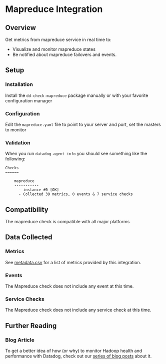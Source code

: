 # Mapreduce Integration

## Overview

Get metrics from mapreduce service in real time to:

* Visualize and monitor mapreduce states
* Be notified about mapreduce failovers and events.

## Setup
### Installation

Install the `dd-check-mapreduce` package manually or with your favorite configuration manager

### Configuration

Edit the `mapreduce.yaml` file to point to your server and port, set the masters to monitor

### Validation

When you run `datadog-agent info` you should see something like the following:

    Checks
    ======

        mapreduce
        -----------
          - instance #0 [OK]
          - Collected 39 metrics, 0 events & 7 service checks

## Compatibility

The mapreduce check is compatible with all major platforms

## Data Collected
### Metrics
See [metadata.csv](https://github.com/DataDog/integrations-core/blob/master/mapreduce/metadata.csv) for a list of metrics provided by this integration.

### Events
The Mapreduce check does not include any event at this time.

### Service Checks
The Mapreduce check does not include any service check at this time.

## Further Reading
### Blog Article
To get a better idea of how (or why) to monitor Hadoop health and performance with Datadog, check out our [series of blog posts](https://www.datadoghq.com/blog/hadoop-architecture-overview/) about it.
